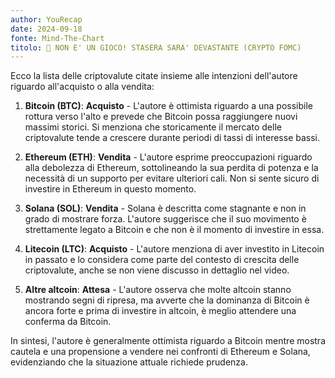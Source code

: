 ```yaml
---
author: YouRecap
date: 2024-09-18
fonte: Mind-The-Chart 
titolo: 🔴 NON E' UN GIOCO! STASERA SARA' DEVASTANTE (CRYPTO FOMC)
---
```


Ecco la lista delle criptovalute citate insieme alle intenzioni dell'autore riguardo all'acquisto o alla vendita:

1. **Bitcoin (BTC)**: **Acquisto** - L'autore è ottimista riguardo a una possibile rottura verso l'alto e prevede che Bitcoin possa raggiungere nuovi massimi storici. Si menziona che storicamente il mercato delle criptovalute tende a crescere durante periodi di tassi di interesse bassi.

2. **Ethereum (ETH)**: **Vendita** - L'autore esprime preoccupazioni riguardo alla debolezza di Ethereum, sottolineando la sua perdita di potenza e la necessità di un supporto per evitare ulteriori cali. Non si sente sicuro di investire in Ethereum in questo momento.

3. **Solana (SOL)**: **Vendita** - Solana è descritta come stagnante e non in grado di mostrare forza. L'autore suggerisce che il suo movimento è strettamente legato a Bitcoin e che non è il momento di investire in essa.

4. **Litecoin (LTC)**: **Acquisto** - L'autore menziona di aver investito in Litecoin in passato e lo considera come parte del contesto di crescita delle criptovalute, anche se non viene discusso in dettaglio nel video.

5. **Altre altcoin**: **Attesa** - L'autore osserva che molte altcoin stanno mostrando segni di ripresa, ma avverte che la dominanza di Bitcoin è ancora forte e prima di investire in altcoin, è meglio attendere una conferma da Bitcoin.

In sintesi, l'autore è generalmente ottimista riguardo a Bitcoin mentre mostra cautela e una propensione a vendere nei confronti di Ethereum e Solana, evidenziando che la situazione attuale richiede prudenza.
